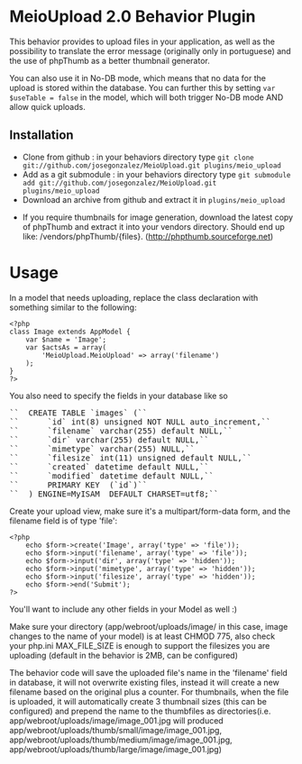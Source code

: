 # MeioUpload 2.0 Behavior Plugin

This behavior provides to upload files in your application, as well as the possibility to translate the error message (originally only in portuguese) and the use of phpThumb as a better thumbnail generator.

You can also use it in No-DB mode, which means that no data for the upload is stored within the database. You can further this by setting `var $useTable = false` in the model, which will both trigger No-DB mode AND allow quick uploads.


## Installation
- Clone from github : in your behaviors directory type `git clone git://github.com/josegonzalez/MeioUpload.git plugins/meio_upload`
- Add as a git submodule : in your behaviors directory type `git submodule add git://github.com/josegonzalez/MeioUpload.git plugins/meio_upload`
- Download an archive from github and extract it in `plugins/meio_upload`

* If you require thumbnails for image generation, download the latest copy of phpThumb and extract it into your vendors directory. Should end up like: /vendors/phpThumb/{files}. (http://phpthumb.sourceforge.net)

# Usage
In a model that needs uploading, replace the class declaration with something similar to the following:

	<?php
	class Image extends AppModel {
		var $name = 'Image';
		var $actsAs = array(
			'MeioUpload.MeioUpload' => array('filename')
		);
	}
	?>

You also need to specify the fields in your database like so
<pre>
``	CREATE TABLE `images` (``
``		`id` int(8) unsigned NOT NULL auto_increment,``
``		`filename` varchar(255) default NULL,``
``		`dir` varchar(255) default NULL,``
``		`mimetype` varchar(255) NULL,``
``		`filesize` int(11) unsigned default NULL,``
``		`created` datetime default NULL,``
``		`modified` datetime default NULL,``
``		PRIMARY KEY  (`id`)``
``	) ENGINE=MyISAM  DEFAULT CHARSET=utf8;``
</pre>

Create your upload view, make sure it's a multipart/form-data form, and the filename field is of type 'file':

	<?php
		echo $form->create('Image', array('type' => 'file'));
		echo $form->input('filename', array('type' => 'file'));
		echo $form->input('dir', array('type' => 'hidden'));
		echo $form->input('mimetype', array('type' => 'hidden'));
		echo $form->input('filesize', array('type' => 'hidden'));
		echo $form->end('Submit');
	?>
You'll want to include any other fields in your Model as well :)

Make sure your directory (app/webroot/uploads/image/ in this case, image changes to the name of your model) is at least CHMOD 775, also check your php.ini MAX_FILE_SIZE is enough to support the filesizes you are uploading (default in the behavior is 2MB, can be configured)

The behavior code will save the uploaded file's name in the 'filename' field in database, it will not overwrite existing files, instead it will create a new filename based on the original plus a counter. For thumbnails, when the file is uploaded, it will automatically create 3 thumbnail sizes (this can be configured) and prepend the name to the thumbfiles as directories(i.e. app/webroot/uploads/image/image_001.jpg will produced app/webroot/uploads/thumb/small/image/image_001.jpg, app/webroot/uploads/thumb/medium/image/image_001.jpg, app/webroot/uploads/thumb/large/image/image_001.jpg)
